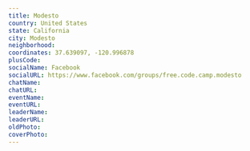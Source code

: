 ```yaml
---
title: Modesto
country: United States
state: California
city: Modesto
neighborhood: 
coordinates: 37.639097, -120.996878
plusCode:
socialName: Facebook
socialURL: https://www.facebook.com/groups/free.code.camp.modesto
chatName:
chatURL:
eventName:
eventURL:
leaderName:
leaderURL:
oldPhoto: 
coverPhoto:
---
```

